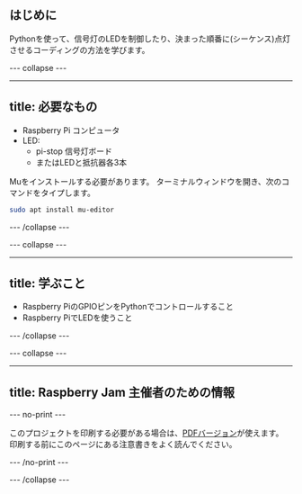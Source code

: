 ## はじめに

Pythonを使って、信号灯のLEDを制御したり、決まった順番に(シーケンス)点灯させるコーディングの方法を学びます。

\--- collapse \---

* * *

## title: 必要なもの

- Raspberry Pi コンピュータ
- LED: 
    - pi-stop 信号灯ボード
    - またはLEDと抵抗器各3本

Muをインストールする必要があります。 ターミナルウィンドウを開き、次のコマンドをタイプします。

```bash
sudo apt install mu-editor
```

\--- /collapse \---

\--- collapse \---

* * *

## title: 学ぶこと

- Raspberry PiのGPIOピンをPythonでコントロールすること
- Raspberry PiでLEDを使うこと

\--- /collapse \---

\--- collapse \---

* * *

## title: Raspberry Jam 主催者のための情報

\--- no-print \---

このプロジェクトを印刷する必要がある場合は、[PDFバージョン](https://github.com/raspberrypilearning/jam-worksheets/raw/master/pdf/Traffic-Lights-Python.pdf)が使えます。 印刷する前にこのページにある注意書きをよく読んでください。

\--- /no-print \---

\--- /collapse \---